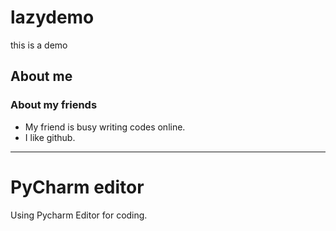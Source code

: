 # lazydemo
this is a demo

## About me
### About my friends
 - My friend is busy writing codes online.
 - I like github.
---
 # PyCharm editor
 Using Pycharm Editor for coding.
